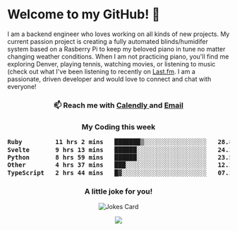 <h1> Welcome to my GitHub! 👋 </h1>


  I am a backend engineer who loves working on all kinds of new projects. My current passion project is creating a fully automated blinds/humidifer system based on a Rasberry Pi to keep my beloved piano in tune no matter changing weather conditions. When I am not practicing piano, you'll find me exploring Denver, playing tennis, watching movies, or listening to music (check out what I've been listening to recently on [Last.fm](https://www.last.fm/user/mballa000). I am a passionate, driven developer and would love to connect and chat with everyone!

<h3 align = "center"> 📫 Reach me with <a href = "https://calendly.com/msbrandt00/30min"> Calendly </a> and <a href="mailto:msbrandt00@gmail.com">Email</a> 
 </h3>


 
<div align = "center"
[![Anurag's GitHub stats](https://github-readme-stats.vercel.app/api?username=mbrandt00)](https://github.com/anuraghazra/github-readme-stats)
          </div>
<h3 align="center">
  My Coding this week
<!--START_SECTION:waka-->

```txt
Ruby         11 hrs 2 mins   ███████▒░░░░░░░░░░░░░░░░░   28.88 %
Svelte       9 hrs 13 mins   ██████░░░░░░░░░░░░░░░░░░░   24.15 %
Python       8 hrs 59 mins   ██████░░░░░░░░░░░░░░░░░░░   23.53 %
Other        4 hrs 37 mins   ███░░░░░░░░░░░░░░░░░░░░░░   12.10 %
TypeScript   2 hrs 44 mins   █▓░░░░░░░░░░░░░░░░░░░░░░░   07.19 %
```

<!--END_SECTION:waka-->

### A little joke for you!

![Jokes Card](https://readme-jokes.vercel.app/api?hideBorder)

<a href="https://www.linkedin.com/in/mbrandt00/"><img src="https://img.shields.io/badge/linkedin-%230077B5.svg?&style=for-the-badge&logo=linkedin&logoColor=white" /></a>
